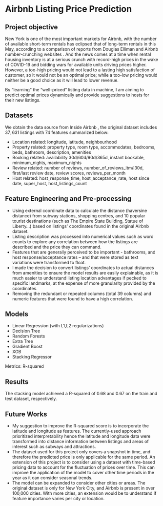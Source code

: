 # Airbnb Listing Price Prediction

## Project objective

New York is one of the most important markets for Airbnb, with the number of available short-term rentals has eclipsed that of long-term rentals in this May, according to a comparison of reports from Douglas Elliman and Airbnb number-crunching websites . And the news comes at a time when rental housing inventory is at a serious crunch with record-high prices in the wake of COVID-19 and bidding wars for available units driving prices higher. However, a too-high pricing would not lead to a lasting high satisfaction of customer, so it would not be an optimal price; while a too-low pricing would neither be a good choice as it will lead to lower revenue. 

By “learning” the “well-priced” listing data in machine, I am aiming to predict optimal prices dynamically and provide suggestions to hosts for their new listings.

## Datasets

We obtain the data source from Inside Airbnb , the original dataset includes 37, 631 listings with 74 features summarized below:
- Location related:  longitude, latitude, neighbourhood
- Property related: property type, room type, accommodates, bedrooms, beds, bathroom, description, amenities
- Booking related: availability 30d/60d/90d/365d, instant bookable, minimum_nights, maximum_nights
- Review related: number of reviews, number_of_reviews_ltm/l30d, first/last review date, review scores, reviews_per_month
- Host related:  host_response_time, host_acceptance_rate, host since date, super_host, host_listings_count

## Feature Engineering and Pre-processing 

- Using external coordinate data to calculate the distance (haversine distance) from subway stations, shopping centres, and 10 popular tourist destinations (such as The Empire State Building, Statue of Liberty…) based on listings' coordinates found in the original Airbnb dataset. 
- Listing description was processed into numerical values such as word counts to explore any correlation between how the listings are described and the price they can command. 
- Features that are generally perceived to be important - bathrooms, and host response/acceptance rates – and that were stored as text variations were transformed to float. 
- I made the decision to convert listings’ coordinates to actual distances from amenities to ensure the model results are easily explainable, as it is much easier to understand listing location advantages if pecked to specific landmarks, at the expense of more granularity provided by the coordinates. 
- Removing the redundant or repeated columns (total 39 columns) and numeric features that were found to have a high correlation.

## Models

- Linear Regression (with L1,L2 regularizations)
- Decision Tree
- Random Forests
- Extra Tree
- Gradient Boost
- XGB
- Stacking Regressor

Metrics: R-squared

## Results

The stacking model achieved a R-squared of 0.68 and 0.67 on the train and test dataset, respectively.

## Future Works

- My suggestion to improve the R-squared score is to incorporate the latitude and longitude as features. The currently-used approach prioritized interpretability hence the latitude and longitude data were transformed into distance information between listings and areas of interest such as subways and attractions. 
- The dataset used for this project only covers a snapshot in time, and therefore the predicted price is only applicable for the same period. An extension of this project is to consider using a dataset with time-based pricing data to account for the fluctuation of prices over time. This can improve the application of the model to cover other time periods in the year as it can consider seasonal trends. 
- The model can be expanded to consider other cities or areas. The original dataset is only for New York City, and Airbnb is present in over 100,000 cities. With more cities, an extension would be to understand if feature importance varies per city or location. 


